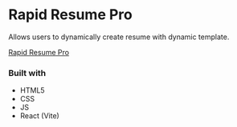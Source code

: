 # Rapid Resume Pro 
Allows users to dynamically create resume with dynamic template.

[Rapid Resume Pro](https://rapidresumepro.netlify.app)

### Built with

- HTML5
- CSS
- JS
- React (Vite)
